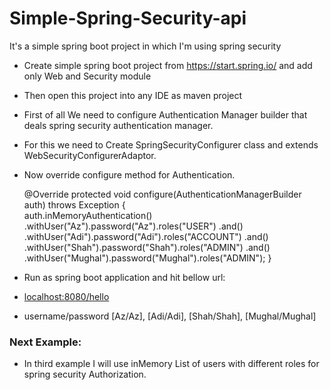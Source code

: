 # Simple-Spring-Security-api
It's a simple spring boot project in which I'm using spring security

* Create simple spring boot project from https://start.spring.io/ and add only Web and Security module
* Then open this project into any IDE as maven project
* First of all We need to configure Authentication Manager builder that deals spring security authentication manager.
* For this we need to Create SpringSecurityConfigurer class and extends WebSecurityConfigurerAdaptor.
* Now override configure method for Authentication.
	
	@Override
	protected void configure(AuthenticationManagerBuilder auth) throws Exception {	
		auth.inMemoryAuthentication()
		.withUser("Az").password("Az").roles("USER")
		.and()
		.withUser("Adi").password("Adi").roles("ACCOUNT")
		.and()
		.withUser("Shah").password("Shah").roles("ADMIN")
		.and()
		.withUser("Mughal").password("Mughal").roles("ADMIN");
	}	

* Run as spring boot application and hit bellow url:
* [localhost:8080/hello](http://localhost:8080/hello)
* username/password [Az/Az], [Adi/Adi], [Shah/Shah], [Mughal/Mughal]

### Next Example:
* In third example I will use inMemory List of users with different roles for spring security Authorization.
